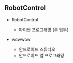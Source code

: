 ## RobotControl
- RobotControl
    + 파이썬 프로그래밍 (주 업무)

- wowwow
    + 안드로이드 스튜디오
    + 안드로이드 앱 프로그래밍
